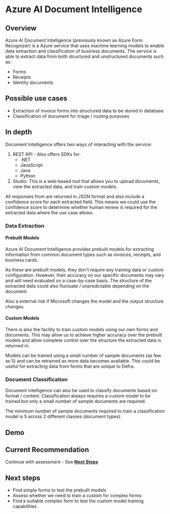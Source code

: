# Azure AI Document Intelligence

## Overview

Azure AI Document Intelligence (previously known as Azure Form Recognizer) is a Azure service that uses machine learning models to enable data extraction and classification of business documents. The service is able to extract data from both structured and unstructured documents such as:

- Forms
- Receipts
- Identity documents

## Possible use cases

- Extraction of invoice forms into structured data to be stored in database
- Classification of document for triage / routing purposes

## In depth

Document Intelligence offers two ways of interacting with the service:

1. REST API - Also offers SDKs for:
    - .NET
    - JavaScript
    - Java
    - Python
2. Studio: This is a web-based tool that allows you to upload documents, view the extracted data, and train custom models.

All responses from are returned in JSON format and also include a confidence score for each extracted field. This means we could use the confidence score to determine whether human review is required for the extracted data where the use case allows.

### Data Extraction

#### Prebuilt Models

Azure AI Document Intelligence provides prebuilt models for extracting information from common document types such as invoices, receipts, and business cards.

As these are prebuilt models, they don't require any training data or custom configuration. However, their accuracy on our specific documents may vary and will need evaluated on a case-by-case basis. The structure of the extracted data could also fluctuate / unpredictable depending on the document.

Also a external risk if Microsoft changes the model and the output structure changes.

#### Custom Models

There is also the facility to train custom models using our own forms and documents. This may allow us to achieve higher accuracy over the prebuilt models and allow complete control over the structure the extracted data is returned in.

Models can be trained using a small number of sample documents (as few as 5) and can be retrained as more data becomes available. This could be useful for extracting data from forms that are unique to Defra.

### Document Classification

Document intelligence can also be used to classify documents based on format / content. Classification always requires a custom model to be trained but only a small number of sample documents are required.

The minimum number of sample documents required to train a classification model is 5 across 2 different classes (document types).

## Demo

## Current Recommendation

Continue with assessment - See [**Next Steps**](#next-steps)

## Next steps

- Find simple forms to test the prebuilt models
- Assess whether we need to train a custom for complex forms
- Find a suitable complex form to test the custom model training capabilities